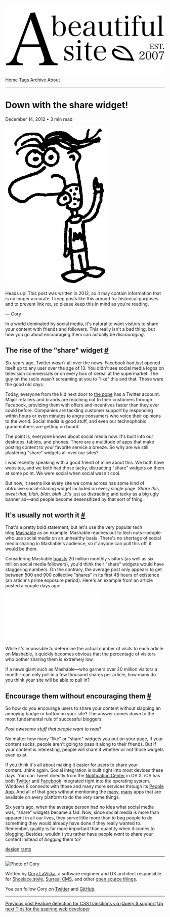 <a href="../../index.html" class="header-link"><img src="../../images/logos/wordmark.svg" alt="A Beautiful Site" class="wordmark" /></a> <a href="../../index.html" class="nav-item">Home</a> <a href="../../tags/index.html" class="nav-item">Tags</a> <a href="../index.html" class="nav-item">Archive</a> <a href="../../about/index.html" class="nav-item">About</a>

---

# Down with the share widget!

December 14, 2012 • 3 min read

![A drawing of a cartoon man pointing upwards](../../images/artwork/pointer.gif)

Heads up! This post was written in 2012, so it may contain information that is no longer accurate. I keep posts like this around for historical purposes and to prevent link rot, so please keep this in mind as you're reading.

— Cory

In a world dominated by social media, it's natural to want visitors to share your content with friends and followers. This really isn't a bad thing, but how you go about encouraging them can actually be _discouraging_.

## The rise of the "share" widget <a href="#the-rise-of-the-%22share%22-widget" class="direct-link">#</a>

Six years ago, Twitter _wasn't_ all over the news. Facebook had _just_ opened itself up to any user over the age of 13. You didn't see social media logos on television commercials or on every box of cereal at the supermarket. The guy on the radio wasn't screaming at you to "like" this and that. Those were the good old days.

Today, everyone from the kid next door to [the pope](http://twitter.com/pontifex) has a Twitter account. Major retailers and brands are reaching out to their customers through Facebook, providing them with offers and incentives faster than they ever could before. Companies are tackling customer support by responding within hours or even minutes to angry consumers who voice their opinions to the world. Social media is good stuff, and even our technophobic grandmothers are getting on board.

The point is, everyone knows about social media now. It's built into our desktops, tablets, and phones. There are a multitude of apps that make posting content to your favorite service a breeze. So why are we still plastering "share" widgets all over our sites?

I was recently speaking with a good friend of mine about this. We both have websites, and we both had those tacky, distracting "share" widgets on them at some point. We were social when social wasn't cool.

But now, it seems like every site we come across has some kind of obtrusive social-sharing widget included on every single page. _Share this, tweet that, blah, blah, blah_...it's just as distracting and tacky as a big ugly banner ad—and people become desensitized by that sort of thing.

## It's usually not worth it <a href="#it&#39;s-usually-not-worth-it" class="direct-link">#</a>

That's a pretty bold statement, but let's use the very popular tech blog [Mashable](http://mashable.com/) as an example. Mashable reaches out to tech nuts—people who use social media on an unhealthy basis. There's no shortage of social media sharing in Mashable's audience, so if anyone can pull this off, it would be them.

Considering Mashable [boasts](http://mashable.com/about/) 20 million monthly visitors (as well as six million social media followers), you'd think their "share" widgets would have staggering numbers. On the contrary, the average post only appears to get between 500 and 900 collective "shares" in its first 48 hours of existence (an article's prime exposure period). Here's an example from an article posted a couple days ago:

![Mashable's share widget](../../images/404.html)

While it's impossible to determine the actual number of visits to each article on Mashable, it quickly becomes obvious that the percentage of visitors who bother sharing them is extremely low.

If a news giant such as Mashable—who garners over 20 million visitors a month—can only pull in a few thousand shares per article, how many do you think your site will be able to pull in?

## Encourage them without encouraging them <a href="#encourage-them-without-encouraging-them" class="direct-link">#</a>

So how do you encourage users to share your content without slapping an annoying badge or button on your site? The answer comes down to the most fundamental rule of successful bloggers:

_Post awesome stuff that people want to read!_

No matter how many "like" or "share" widgets you put on your page, if your content sucks, people aren't going to pass it along to their friends. But if your content is interesting, people will share it whether or not those widgets even exist.

If you think it's all about making it easier for users to share your content...think again. Social integration is built right into most devices these days. You can Tweet directly from the [Notification Center](http://www.cultofmac.com/194772/enable-twitter-in-mountain-lion-notification-center-os-x-tips/) in OS X. iOS has both [Twitter](http://mashable.com/2011/06/06/apple-twitter-ios5/) and [Facebook](http://mashable.com/2012/06/11/apple-facebook/) integrated right into the operating system. Windows 8 connects with those and many more services through its [People App](http://www.pcworld.com/article/2013554/windows-8-deep-dive-get-to-know-the-people-app.html). And all of that goes without mentioning the [many](https://play.google.com/store/apps/category/SOCIAL?feature=category-nav), [many](https://itunes.apple.com/us/genre/ios-social-networking/id6005?mt=8) apps that are available on every platform to do the very same things.

Six years ago, when the average person had no idea what social media was, "share" widgets became a fad. Now, since social media is more than apparent in all our lives, they serve little more than to beg people to do something they would already have done if they really wanted to. Remember, quality is far more important than quantity when it comes to blogging. Besides, wouldn't you rather have people _want_ to share your content instead of _begging_ them to?

<a href="../../tags/design/index.html" class="post-tag">design</a> <a href="../../tags/rants/index.html" class="post-tag">rants</a>

---

<img src="http://0.gravatar.com/avatar/bf1b3b95fd5b096a3592247c29667b33?s=512" alt="Photo of Cory" class="avatar avatar-small" />

Written by [Cory LaViska](../../index-4.html), a software engineer and UX architect responsible for [Shoelace.style](https://shoelace.style/), [Surreal CMS](https://www.surrealcms.com/), and other [open source things](https://github.com/claviska).

You can follow Cory on [Twitter](https://twitter.com/claviska) and [GitHub](https://github.com/claviska).

---

<a href="../feature-detection-for-css-transitions-via-jquery-support/index.html" class="post-nav-previous"><span class="small">Previous post</span> Feature detection for CSS transitions via jQuery $.support</a> <a href="../tips-for-the-aspiring-web-developer/index.html" class="post-nav-next"><span class="small">Up next</span> Tips for the aspiring web developer</a>

